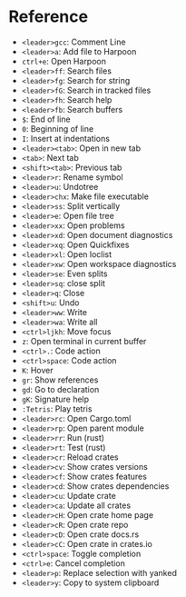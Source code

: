 # Reference

- `<leader>gcc`: Comment Line
- `<leader>a`: Add file to Harpoon
- `ctrl+e`: Open Harpoon
- `<leader>ff`: Search files
- `<leader>fg`: Search for string
- `<leader>fG`: Search in tracked files
- `<leader>fh`: Search help
- `<leader>fb`: Search buffers
- `$`: End of line
- `0`: Beginning of line
- `I`: Insert at indentations
- `<leader><tab>`: Open in new tab
- `<tab>`: Next tab
- `<shift><tab>`: Previous tab
- `<leader>r`: Rename symbol
- `<leader>u`: Undotree
- `<leader>chx`: Make file executable
- `<leader>ss`: Split vertically
- `<leader>e`: Open file tree
- `<leader>xx`: Open problems
- `<leader>xd`: Open document diagnostics
- `<leader>xq`: Open Quickfixes
- `<leader>xl`: Open loclist
- `<leader>xw`: Open workspace diagnostics
- `<leader>se`: Even splits
- `<leader>sq`: close split
- `<leader>q`: Close
- `<shift>u`: Undo
- `<leader>ww`: Write
- `<leader>wa`: Write all
- `<ctrl>ljkh`: Move focus
- `z`: Open terminal in current buffer
- `<ctrl>.`: Code action
- `<ctrl>space`: Code action
- `K`: Hover
- `gr`: Show references
- `gd`: Go to declaration
- `gK`: Signature help
- `:Tetris`: Play tetris
- `<leader>rc`: Open Cargo.toml
- `<leader>rp`: Open parent module
- `<leader>rr`: Run (rust)
- `<leader>rt`: Test (rust)
- `<leader>cr`: Reload crates
- `<leader>cv`: Show crates versions
- `<leader>cf`: Show crates features
- `<leader>cd`: Show crates dependencies
- `<leader>cu`: Update crate
- `<leader>ca`: Update all crates
- `<leader>cH`: Open crate home page
- `<leader>cR`: Open crate repo
- `<leader>cD`: Open crate docs.rs
- `<leader>cC`: Open crate in crates.io
- `<ctrl>space`: Toggle completion
- `<ctrl>e`: Cancel completion
- `<leader>p`: Replace selection with yanked
- `<leader>y`: Copy to system clipboard
